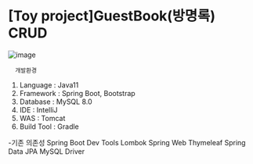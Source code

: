 <h1>[Toy project]GuestBook(방명록) CRUD</h1>

 ![image](https://user-images.githubusercontent.com/103879030/196647275-c11f1dbe-3ae8-4b49-b206-c6d88cf0dd20.png)
 
      개발환경

1. Language : Java11
2. Framework : Spring Boot, Bootstrap
3. Database : MySQL 8.0
4. IDE : IntelliJ
5. WAS : Tomcat
6. Build Tool : Gradle

-기존 의존성 
Spring Boot Dev Tools
Lombok
Spring Web
Thymeleaf
Spring Data JPA
MySQL Driver
